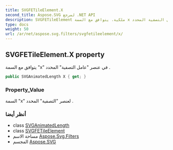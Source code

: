 ```yaml
---
title: SVGFETileElement.X
second_title: Aspose.SVG لمرجع .NET API
description: SVGFETileElement ملكية. يتوافق مع السمة x في عنصر عامل التصفية المحدد .
type: docs
weight: 50
url: /ar/net/aspose.svg.filters/svgfetileelement/x/
---
```

## SVGFETileElement.X property

يتوافق مع السمة "x" في عنصر "عامل التصفية" المحدد .

```csharp
public SVGAnimatedLength X { get; }
```

### Property_Value

السمة "x" لعنصر "التصفية" المحدد .

### أنظر أيضا

* class [SVGAnimatedLength](../../../aspose.svg.datatypes/svganimatedlength/)
* class [SVGFETileElement](../)
* مساحة الاسم [Aspose.Svg.Filters](../../svgfetileelement/)
* المجسم [Aspose.SVG](../../../)


